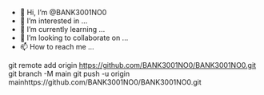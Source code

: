 - 👋 Hi, I’m @BANK3001NO0
- 👀 I’m interested in ...
- 🌱 I’m currently learning ...
- 💞️ I’m looking to collaborate on ...
- 📫 How to reach me ...

<!---
BANK3001NO0/BANK3001NO0 is a ✨ special ✨ repository because its `README.md` (this file) appears on your GitHub profile.
You can click the Preview link to take a look at your changes.
--->
git remote add origin https://github.com/BANK3001NO0/BANK3001NO0.git
git branch -M main
git push -u origin mainhttps://github.com/BANK3001NO0/BANK3001NO0.git
